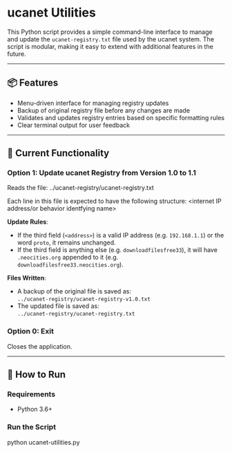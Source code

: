 # ucanet Utilities

This Python script provides a simple command-line interface to manage and update the `ucanet-registry.txt` file used by the ucanet system. The script is modular, making it easy to extend with additional features in the future.

---

## 📦 Features

- Menu-driven interface for managing registry updates
- Backup of original registry file before any changes are made
- Validates and updates registry entries based on specific formatting rules
- Clear terminal output for user feedback

---

## 🔧 Current Functionality

### Option 1: Update ucanet Registry from Version 1.0 to 1.1

Reads the file:
../ucanet-registry/ucanet-registry.txt

Each line in this file is expected to have the following structure:
<ucanet domain name> <ucanet owner id> <internet IP address/or behavior identfying name>

**Update Rules**:
- If the third field (`<address>`) is a valid IP address (e.g. `192.168.1.1`) or the word `proto`, it remains unchanged.
- If the third field is anything else (e.g. `downloadfilesfree33`), it will have `.neocities.org` appended to it (e.g. `downloadfilesfree33.neocities.org`).

**Files Written**:
- A backup of the original file is saved as:  
  `../ucanet-registry/ucanet-registry-v1.0.txt`
- The updated file is saved as:  
  `../ucanet-registry/ucanet-registry.txt`

### Option 0: Exit  
Closes the application.

---

## 🚀 How to Run

### Requirements
- Python 3.6+

### Run the Script
python ucanet-utilities.py

